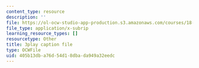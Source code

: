 ```yaml
---
content_type: resource
description: ''
file: https://ol-ocw-studio-app-production.s3.amazonaws.com/courses/18-02-multivariable-calculus-fall-2007/405b13dba76d54d18dbada949a32eedc_RMBGQtwkoyU.vtt
file_type: application/x-subrip
learning_resource_types: []
resourcetype: Other
title: 3play caption file
type: OCWFile
uid: 405b13db-a76d-54d1-8dba-da949a32eedc
---
```

